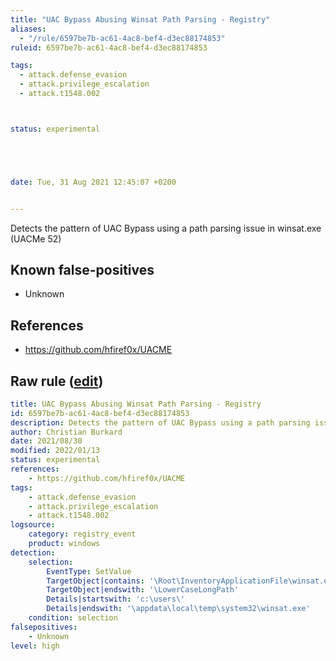 ```yaml
---
title: "UAC Bypass Abusing Winsat Path Parsing - Registry"
aliases:
  - "/rule/6597be7b-ac61-4ac8-bef4-d3ec88174853"
ruleid: 6597be7b-ac61-4ac8-bef4-d3ec88174853

tags:
  - attack.defense_evasion
  - attack.privilege_escalation
  - attack.t1548.002



status: experimental





date: Tue, 31 Aug 2021 12:45:07 +0200


---
```


Detects the pattern of UAC Bypass using a path parsing issue in winsat.exe (UACMe 52)

<!--more-->


## Known false-positives

* Unknown



## References

* https://github.com/hfiref0x/UACME


## Raw rule ([edit](https://github.com/SigmaHQ/sigma/edit/master/rules/windows/registry_event/registry_event_uac_bypass_winsat.yml))
```yaml
title: UAC Bypass Abusing Winsat Path Parsing - Registry
id: 6597be7b-ac61-4ac8-bef4-d3ec88174853
description: Detects the pattern of UAC Bypass using a path parsing issue in winsat.exe (UACMe 52)
author: Christian Burkard
date: 2021/08/30
modified: 2022/01/13
status: experimental
references:
    - https://github.com/hfiref0x/UACME
tags:
    - attack.defense_evasion
    - attack.privilege_escalation
    - attack.t1548.002
logsource:
    category: registry_event
    product: windows
detection:
    selection:
        EventType: SetValue
        TargetObject|contains: '\Root\InventoryApplicationFile\winsat.exe|'
        TargetObject|endswith: '\LowerCaseLongPath'
        Details|startswith: 'c:\users\'
        Details|endswith: '\appdata\local\temp\system32\winsat.exe'
    condition: selection
falsepositives:
    - Unknown
level: high

```
